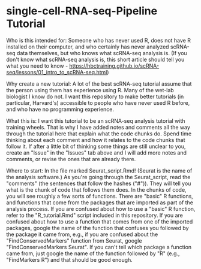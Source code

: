 # single-cell-RNA-seq-Pipeline Tutorial
Who is this intended for: Someone who has never used R, does not have R installed on their computer, and who certainly has 
never analyzed scRNA-seq data themselves, but who knows what scRNA-seq analysis is.
(If you don't know what scRNA-seq analysis is, this short article should tell you what you need to know - https://hbctraining.github.io/scRNA-seq/lessons/01_intro_to_scRNA-seq.html)

Why create a new tutorial: A lot of the best scRNA-seq tutorial assume that the person using them has experience using R. Many of the wet-lab biologist I know do not. I want this repository to make better tutorials (in particular, Harvard's) accessible to people who have never used R before, and who have no programming experience.

What this is: I want this tutorial to be an scRNA-seq analysis tutorial with training wheels. That is why I have added notes and comments all the way through the tutorial here that explain what the code chunks do. Spend time thinking about each comment and how it relates to the code chunks that follow it. If after a little bit of thinking some things are still unclear to you, create an "Issue" in the "Issues" tab above and I will add more notes and comments, or revise the ones that are already there.

Where to start: In the file marked Seurat_script.Rmd! (Seurat is the name of the analysis software.) As you're going through the Seurat_script, 
read the "comments" (the sentences that follow the hashes ("#")). They will tell you what is the chunk of code that follows them does. In the chunks of code,
you will see roughly a few sorts of functions. There are "basic" R functions, and functions that come from the packages that are imported as part of the
analysis process. If you are confused about how to use a "basic" R function, refer to the "R_tutorial.Rmd" script included in this repository. If you are
confused about how to use a function that comes from one of the imported packages, google the name of the function that confuses you followed by the 
package it came from, e.g., if you are confused about the "FindConservedMarkers" function from Seurat, google "FindConservedMarkers Seurat". If you can't
tell which package a function came from, just google the name of the function followed by "R" (e.g., "FindMarkers R") and that should be good enough.
